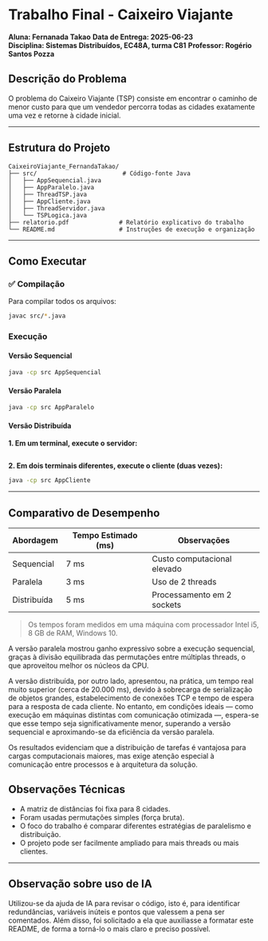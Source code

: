 # Trabalho Final - Caixeiro Viajante   
**Aluna: Fernanada Takao**
**Data de Entrega: 2025-06-23**  
**Disciplina: Sistemas Distribuídos, EC48A, turma C81**
**Professor: Rogério Santos Pozza**


## Descrição do Problema

O problema do Caixeiro Viajante (TSP) consiste em encontrar o caminho de menor custo para que um vendedor percorra todas as cidades exatamente uma vez e retorne à cidade inicial.

---

## Estrutura do Projeto

```plaintext
CaixeiroViajante_FernandaTakao/
├── src/                        # Código-fonte Java
│   ├── AppSequencial.java
│   ├── AppParalelo.java
│   ├── ThreadTSP.java
│   ├── AppCliente.java
│   ├── ThreadServidor.java
│   └── TSPLogica.java
├── relatorio.pdf              # Relatório explicativo do trabalho
└── README.md                  # Instruções de execução e organização
```

---

## Como Executar

### ✅ Compilação

Para compilar todos os arquivos:

```bash
javac src/*.java
```

###  Execução

#### Versão Sequencial

```bash
java -cp src AppSequencial
```

#### Versão Paralela

```bash
java -cp src AppParalelo
```

#### Versão Distribuída

**1. Em um terminal, execute o servidor:**

```bash

```

**2. Em dois terminais diferentes, execute o cliente (duas vezes):**

```bash
java -cp src AppCliente
```

---

## Comparativo de Desempenho

| Abordagem      | Tempo Estimado (ms) | Observações                       |
|-------------|------------------------|-----------------------------------|
| Sequencial  |        7 ms        | Custo computacional elevado       |
| Paralela    |        3 ms        | Uso de 2 threads                  |
| Distribuída |        5 ms        | Processamento em 2 sockets        |

> Os tempos foram medidos em uma máquina com processador Intel i5, 8 GB de RAM, Windows 10.

A versão paralela mostrou ganho expressivo sobre a execução sequencial, graças à divisão equilibrada das permutações entre múltiplas threads, o que aproveitou melhor os núcleos da CPU.

A versão distribuída, por outro lado, apresentou, na prática, um tempo real muito superior (cerca de 20.000 ms), devido à sobrecarga de serialização de objetos grandes, estabelecimento de conexões TCP e tempo de espera para a resposta de cada cliente. No entanto, em condições ideais — como execução em máquinas distintas com comunicação otimizada —, espera-se que esse tempo seja significativamente menor, superando a versão sequencial e aproximando-se da eficiência da versão paralela.

Os resultados evidenciam que a distribuição de tarefas é vantajosa para cargas computacionais maiores, mas exige atenção especial à comunicação entre processos e à arquitetura da solução.


## Observações Técnicas

- A matriz de distâncias foi fixa para 8 cidades.
- Foram usadas permutações simples (força bruta).
- O foco do trabalho é comparar diferentes estratégias de paralelismo e distribuição.
- O projeto pode ser facilmente ampliado para mais threads ou mais clientes.

---


## Observação sobre uso de IA

Utilizou-se da ajuda de IA para revisar o código, isto é, para identificar redundâncias, variáveis inúteis e pontos que valessem a pena ser comentados. Além disso, foi solicitado a ela que auxiliasse a formatar este README, de forma a torná-lo o mais claro e preciso possível.